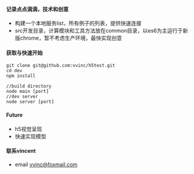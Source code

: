 #### 记录点点滴滴，技术和创意

 * 构建一个本地服务list，所有例子的列表，提供快速连接
 * src开发目录，计算模块和工具方法放在common目录，以es6为主运行于新版chrome，暂不考虑生产环境，最快实现创意

#### 获取与快速开始
```
git clone git@github.com:vvinc/h5test.git
cd dev
npm install

//build directory
node main [port]
//dev server
node server [port]
```

#### Future
* h5视觉呈现
* 快速实现模型

#### 联系vincent
* email <vvinc@foxmail.com>